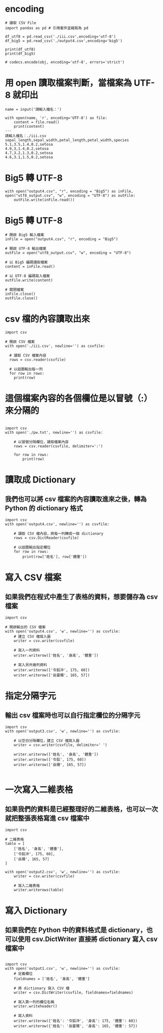 






# encoding

```
# 讀取 CSV File
import pandas as pd # 引用套件並縮寫為 pd  

df_utf8 = pd.read_csv('./iii.csv',encoding='utf-8')  
df_big5 = pd.read_csv('./output4.csv',encoding='big5')

print(df_utf8)  
print(df_big5)  

# codecs.encode(obj, encoding='utf-8', errors='strict')

```

# 用 open 讀取檔案判斷，當檔案為 UTF-8 就印出
```
name = input('請輸入檔名：')

with open(name, 'r', encoding='UTF-8') as file:
    content = file.read()
    print(content)
---
請輸入檔名：./iii.csv
sepal_length,sepal_width,petal_length,petal_width,species
5.1,3.5,1.4,0.2,setosa
4.9,3,1.4,0.2,setosa
4.7,3.2,1.3,0.2,setosa
4.6,3.1,1.5,0.2,setosa

```

# Big5 轉 UTF-8
```
with open("output4.csv", "r", encoding = "Big5") as inFile, open("utf8_output.csv", "w", encoding = "UTF-8") as outFile:
    outFile.write(inFile.read())
```
# Big5 轉 UTF-8
```
# 開啟 Big5 輸入檔案
inFile = open("output4.csv", "r", encoding = "Big5")

# 開啟 UTF-8 輸出檔案
outFile = open("utf8_output.csv", "w", encoding = "UTF-8")

# 以 Big5 編碼讀取檔案
content = inFile.read()

# 以 UTF-8 編碼寫入檔案
outFile.write(content)

# 關閉檔案
inFile.close()
outFile.close()

```

# csv 檔的內容讀取出來
```
import csv

# 開啟 CSV 檔案
with open('./iii.csv', newline='') as csvfile:

  # 讀取 CSV 檔案內容
  rows = csv.reader(csvfile)

  # 以迴圈輸出每一列
  for row in rows:
    print(row)

```

# 這個檔案內容的各個欄位是以冒號（:）來分隔的
```

import csv
with open('./pw.txt', newline='') as csvfile:

    # 以冒號分隔欄位，讀取檔案內容
    rows = csv.reader(csvfile, delimiter=':')

    for row in rows:
        print(row)
```


# 讀取成 Dictionary
## 我們也可以將 csv 檔案的內容讀取進來之後，轉為 Python 的 dictionary 格式
```
import csv
with open('output4.csv', newline='') as csvfile:

    # 讀取 CSV 檔內容，將每一列轉成一個 dictionary
    rows = csv.DictReader(csvfile)

    # 以迴圈輸出指定欄位
    for row in rows:
        print(row['姓名'], row['體重'])

```

# 寫入 CSV 檔案
## 如果我們在程式中產生了表格的資料，想要儲存為 csv 檔案
```
import csv

# 開啟輸出的 CSV 檔案
with open('output4.csv', 'w', newline='') as csvfile:
    # 建立 CSV 檔寫入器
    writer = csv.writer(csvfile)

    # 寫入一列資料
    writer.writerow(['姓名', '身高', '體重'])

    # 寫入另外幾列資料
    writer.writerow(['令狐沖', 175, 60])
    writer.writerow(['岳靈珊', 165, 57])
```



# 指定分隔字元
## 輸出 csv 檔案時也可以自行指定欄位的分隔字元

```
import csv
with open('output3.csv', 'w', newline='') as csvfile:

    # 以空白分隔欄位，建立 CSV 檔寫入器
    writer = csv.writer(csvfile, delimiter=' ')

    writer.writerow(['姓名', '身高', '體重'])
    writer.writerow(['令狐', 175, 60])
    writer.writerow(['岳珊', 165, 57])


```


# 一次寫入二維表格
## 如果我們的資料是已經整理好的二維表格，也可以一次就把整張表格寫進 csv 檔案中
```
import csv

# 二維表格
table = [
    ['姓名', '身高', '體重'],
    ['令狐沖', 175, 60],
    ['岳珊', 165, 57]
]

with open('output2.csv', 'w', newline='') as csvfile:
    writer = csv.writer(csvfile)

    # 寫入二維表格
    writer.writerows(table)

```



# 寫入 Dictionary 
## 如果我們在 Python 中的資料格式是 dictionary，也可以使用 csv.DictWriter 直接將 dictionary 寫入 csv 檔案中

```

import csv
with open('output1.csv', 'w', newline='') as csvfile:
    # 定義欄位
    fieldnames = ['姓名', '身高', '體重']

    # 將 dictionary 寫入 CSV 檔
    writer = csv.DictWriter(csvfile, fieldnames=fieldnames)

    # 寫入第一列的欄位名稱
    writer.writeheader()

    # 寫入資料
    writer.writerow({'姓名': '令狐沖', '身高': 175, '體重': 60})
    writer.writerow({'姓名': '岳靈珊', '身高': 165, '體重': 57})
```
